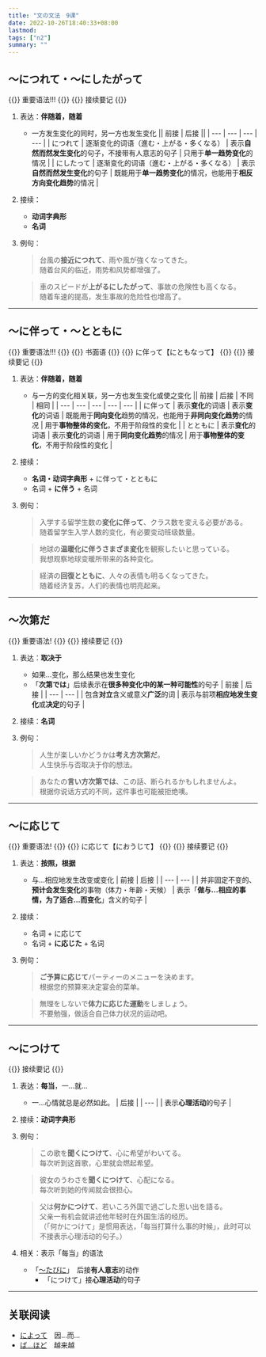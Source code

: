 ```yaml
---
title: "文の文法　9课"
date: 2022-10-26T18:40:33+08:00
lastmod: 
tags: ["n2"]
summary: ""
---
```


## 〜につれて・〜にしたがって
{{<badge>}}
重要语法!!!
{{</badge>}}
{{<alert>}}
接续要记
{{</alert>}}
1. 表达：**伴随着，随着**
    - 一方发生变化的同时，另一方也发生变化
    || 前接 | 后接 ||
    | --- | --- | --- | --- |
    | につれて | 逐渐变化的词语（進む・上がる・多くなる） | 表示**自然而然发生变化**的句子，不接带有人意志的句子 | 只用于**单一趋势变化**的情况 |
    | にしたって | 逐渐变化的词语（進む・上がる・多くなる） | 表示**自然而然发生变化**的句子 | 既能用于**单一趋势变化**的情况，也能用于**相反方向变化趋势**的情况 |

2. 接续：
    - **动词字典形**
    - **名词**
3. 例句：
    > 台風の**接近につれて**、雨や風が強くなってきた。  
    随着台风的临近，雨势和风势都增强了。

    > 車のスピードが**上がるにしたがって**、事故の危険性も高くなる。  
    随着车速的提高，发生事故的危险性也增高了。

---
## 〜に伴って・〜とともに
{{<badge>}}
重要语法!!!
{{</badge>}}
{{<badge>}}
书面语
{{</badge>}}
{{<alert>}}
に伴って【にともなって】
{{</alert>}}
{{<alert>}}
接续要记
{{</alert>}}

1. 表达：**伴随着，随着**
    - 与一方的变化相关联，另一方也发生变化或使之变化
    || 前接 | 后接 | 不同 | 相同 |
    | --- | --- | --- | --- | --- |
    | に伴って | 表示**变化**的词语 | 表示**变化**的词语 | 既能用于**同向变化**趋势的情况，也能用于**非同向变化趋势**的情况 | 用于**事物整体的变化**，不用于阶段性的变化 |
    | とともに | 表示**变化**的词语 | 表示**变化**的词语 | 用于**同向变化趋势**的情况 | 用于**事物整体的变化**，不用于阶段性的变化 |
2. 接续：
    - **名词・动词字典形** + に伴って・とともに
    - 名词 + **に伴う** + 名词
3. 例句：
    > 入学する留学生数の**変化に伴って**、クラス数を変える必要がある。  
    随着留学生入学人数的变化，有必要变动班级数量。

    > 地球の**温暖化に伴うさまざま変化**を観察したいと思っている。  
    我想观察地球变暖所带来的各种变化。

    > 経済の**回復とともに**、人々の表情も明るくなってきた。  
    随着经济复苏，人们的表情也明亮起来。

---
## 〜次第だ
{{<badge>}}
重要语法!
{{</badge>}}
{{<alert>}}
接续要记
{{</alert>}}
1. 表达：**取决于**
    - 如果...变化，那么结果也发生变化
    - 「**次第では**」后续表示在**很多种变化中的某一种可能性**的句子
    | 前接 | 后接 |
    | --- | --- |
    | 包含**对立**含义或意义**广泛**的词 | 表示与前项**相应地发生变化**或**决定**的句子 |
2. 接续：**名词**
3. 例句：
    > 人生が楽しいかどうかは**考え方次第だ**。  
    人生快乐与否取决于你的想法。

    > あなたの**言い方次第では**、この話、断られるかもしれませんよ。  
    根据你说话方式的不同，这件事也可能被拒绝噢。

---
## 〜に応じて
{{<badge>}}
重要语法!
{{</badge>}}
{{<alert>}}
に応じて【におうじて】
{{</alert>}}
{{<alert>}}
接续要记
{{</alert>}}
1. 表达：**按照，根据**
    - 与...相应地发生改变或变化
    | 前接 | 后接 |
    | --- | --- |
    | 并非固定不变的、**预计会发生变化**的事物（体力・年齡・天候） | 表示「**做与...相应的事情，为了适合...而变化**」含义的句子 |
2. 接续：
    - 名词 + に応じて
    - 名词 + **に応じた** + 名词
3. 例句：
    > **ご予算に応じて**パーティーのメニューを決めます。  
    根据您的预算来决定宴会的菜单。

    > 無理をしないで**体力に応じた運動**をしましょう。  
    不要勉强，做适合自己体力状况的运动吧。

---
## 〜につけて
{{<alert>}}
接续要记
{{</alert>}}
1. 表达：**每当**，一...就...
    - 一...心情就总是必然如此。
    | 后接 |
    | --- |
    | 表示**心理活动**的句子 |
2. 接续：**动词字典形**
3. 例句：
    > この歌を**聞くにつけて**、心に希望がわいてる。  
    每次听到这首歌，心里就会燃起希望。

    > 彼女のうわさを**聞くにつけて**、心配になる。  
    每次听到她的传闻就会很担心。

    > 父は**何かにつけて**、若いころ外国で過ごした思い出を語る。  
    父亲一有机会就讲述他年轻时在外国生活的经历。  
    （「何かにつけて」是惯用表达，「每当打算什么事的时候」，此时可以不接表示心理活动的句子。）
4. 相关：表示「每当」的语法
    - 「[〜たびに](/n3/2/#たびに)」　后接**有人意志**的动作
        - 「につけて」接**心理活动**的句子

---
## 关联阅读
- [によって](/n3/2/#によってによっては)　因...而...
- [ば...ほど](/n3/2/#ほど)　越来越